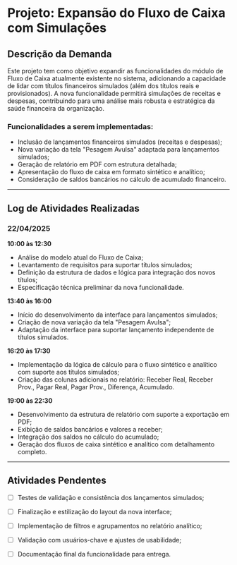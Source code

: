 # Projeto: Expansão do Fluxo de Caixa com Simulações

## Descrição da Demanda

Este projeto tem como objetivo expandir as funcionalidades do módulo de Fluxo de Caixa atualmente existente no sistema, adicionando a capacidade de lidar com títulos financeiros simulados (além dos títulos reais e provisionados). A nova funcionalidade permitirá simulações de receitas e despesas, contribuindo para uma análise mais robusta e estratégica da saúde financeira da organização.

### Funcionalidades a serem implementadas:
- Inclusão de lançamentos financeiros simulados (receitas e despesas);
- Nova variação da tela "Pesagem Avulsa" adaptada para lançamentos simulados;
- Geração de relatório em PDF com estrutura detalhada;
- Apresentação do fluxo de caixa em formato sintético e analítico;
- Consideração de saldos bancários no cálculo de acumulado financeiro.

---

## Log de Atividades Realizadas

### 22/04/2025

**10:00 às 12:30**  
- Análise do modelo atual do Fluxo de Caixa;
- Levantamento de requisitos para suportar títulos simulados;
- Definição da estrutura de dados e lógica para integração dos novos títulos;
- Especificação técnica preliminar da nova funcionalidade.

**13:40 às 16:00**  
- Início do desenvolvimento da interface para lançamentos simulados;
- Criação de nova variação da tela "Pesagem Avulsa";
- Adaptação da interface para suportar lançamento independente de títulos simulados.

**16:20 às 17:30**  
- Implementação da lógica de cálculo para o fluxo sintético e analítico com suporte aos títulos simulados;
- Criação das colunas adicionais no relatório: Receber Real, Receber Prov., Pagar Real, Pagar Prov., Diferença, Acumulado.

**19:00 às 22:30**  
- Desenvolvimento da estrutura de relatório com suporte a exportação em PDF;
- Exibição de saldos bancários e valores a receber;
- Integração dos saldos no cálculo do acumulado;
- Geração dos fluxos de caixa sintético e analítico com detalhamento completo.

---

## Atividades Pendentes

- [ ] Testes de validação e consistência dos lançamentos simulados;
- [ ] Finalização e estilização do layout da nova interface;
- [ ] Implementação de filtros e agrupamentos no relatório analítico;
- [ ] Validação com usuários-chave e ajustes de usabilidade;
- [ ] Documentação final da funcionalidade para entrega.

